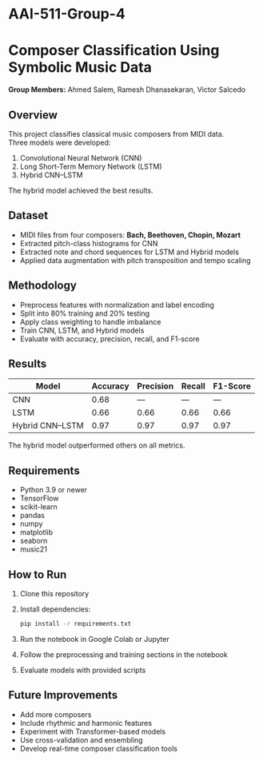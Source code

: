 # AAI-511-Group-4
# Composer Classification Using Symbolic Music Data

**Group Members:** Ahmed Salem, Ramesh Dhanasekaran, Victor Salcedo  

## Overview
This project classifies classical music composers from MIDI data.  
Three models were developed:  
1. Convolutional Neural Network (CNN)  
2. Long Short-Term Memory Network (LSTM)  
3. Hybrid CNN–LSTM  

The hybrid model achieved the best results.

## Dataset
- MIDI files from four composers: **Bach, Beethoven, Chopin, Mozart**  
- Extracted pitch-class histograms for CNN  
- Extracted note and chord sequences for LSTM and Hybrid models  
- Applied data augmentation with pitch transposition and tempo scaling  

## Methodology
- Preprocess features with normalization and label encoding  
- Split into 80% training and 20% testing  
- Apply class weighting to handle imbalance  
- Train CNN, LSTM, and Hybrid models  
- Evaluate with accuracy, precision, recall, and F1-score  

## Results

| Model               | Accuracy | Precision | Recall | F1-Score |
|---------------------|----------|-----------|--------|----------|
| CNN                 | 0.68     | —         | —      | —        |
| LSTM                | 0.66     | 0.66      | 0.66   | 0.66     |
| Hybrid CNN–LSTM     | 0.97     | 0.97      | 0.97   | 0.97     |

The hybrid model outperformed others on all metrics.

## Requirements
- Python 3.9 or newer  
- TensorFlow  
- scikit-learn  
- pandas  
- numpy  
- matplotlib  
- seaborn  
- music21  

## How to Run
1. Clone this repository  
2. Install dependencies:
    
    ```bash
    pip install -r requirements.txt
    ```
3. Run the notebook in Google Colab or Jupyter  
4. Follow the preprocessing and training sections in the notebook  
5. Evaluate models with provided scripts  

## Future Improvements
- Add more composers  
- Include rhythmic and harmonic features  
- Experiment with Transformer-based models  
- Use cross-validation and ensembling  
- Develop real-time composer classification tools  
